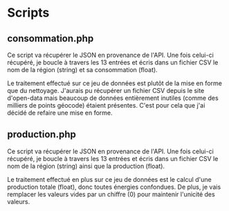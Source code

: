 # Scripts

## consommation.php
Ce script va récupérer le JSON en provenance de l'API. Une fois celui-ci récupéré, je boucle à travers les 13 entrées et écris dans un fichier CSV le nom de la région (string) et sa consommation (float).

Le traitement effectué sur ce jeu de données est plutôt de la mise en forme que du nettoyage. J'aurais pu récupérer un fichier CSV depuis le site d'open-data mais beaucoup de données entièrement inutiles (comme des milliers de points géocode) étaient présentes. C'est pour cela que j'ai décidé de refaire une mise en forme.

## production.php
Ce script va récupérer le JSON en provenance de l'API. Une fois celui-ci récupéré, je boucle à travers les 13 entrées et écris dans un fichier CSV le nom de la région (string) ainsi que la production (float).

Le traitement effectué en plus sur ce jeu de données est le calcul d'une production totale (float), donc toutes énergies confondues. De plus, je vais remplacer les valeurs vides par un chiffre (0) pour maintenir l'unicité des valeurs.
